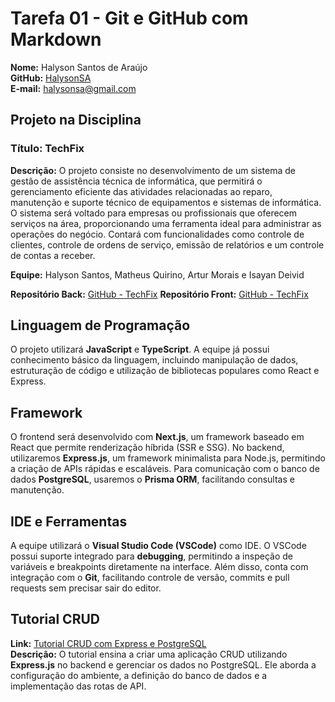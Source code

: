 # Tarefa 01 - Git e GitHub com Markdown

**Nome:** Halyson Santos de Araújo  
**GitHub:** [HalysonSA](https://github.com/HalysonSA)  
**E-mail:** halysonsa@gmail.com

## Projeto na Disciplina

### Título: TechFix

**Descrição:** O projeto consiste no desenvolvimento de um sistema de gestão de
assistência técnica de informática, que permitirá o gerenciamento eficiente das atividades
relacionadas ao reparo, manutenção e suporte técnico de equipamentos e sistemas de
informática. O sistema será voltado para empresas ou profissionais que oferecem serviços
na área, proporcionando uma ferramenta ideal para administrar as operações do negócio.
Contará com funcionalidades como controle de clientes, controle de ordens de serviço,
emissão de relatórios e um controle de contas a receber.

**Equipe:** Halyson Santos, Matheus Quirino, Artur Morais e Isayan Deivid

**Repositório Back:** [GitHub - TechFix](https://github.com/quirinof/techFix-backend)
**Repositório Front:** [GitHub - TechFix](https://github.com/quirinof/techFix-frontend)

## Linguagem de Programação

O projeto utilizará **JavaScript** e **TypeScript**. A equipe já possui conhecimento básico da linguagem, incluindo manipulação de dados, estruturação de código e utilização de bibliotecas populares como React e Express.

## Framework

O frontend será desenvolvido com **Next.js**, um framework baseado em React que permite renderização híbrida (SSR e SSG). No backend, utilizaremos **Express.js**, um framework minimalista para Node.js, permitindo a criação de APIs rápidas e escaláveis. Para comunicação com o banco de dados **PostgreSQL**, usaremos o **Prisma ORM**, facilitando consultas e manutenção.

## IDE e Ferramentas

A equipe utilizará o **Visual Studio Code (VSCode)** como IDE. O VSCode possui suporte integrado para **debugging**, permitindo a inspeção de variáveis e breakpoints diretamente na interface. Além disso, conta com integração com o **Git**, facilitando controle de versão, commits e pull requests sem precisar sair do editor.

## Tutorial CRUD

**Link:** [Tutorial CRUD com Express e PostgreSQL](https://www.youtube.com/watch?v=TYB-Lz8YGFk&t=180s)  
**Descrição:** O tutorial ensina a criar uma aplicação CRUD utilizando **Express.js** no backend e gerenciar os dados no PostgreSQL. Ele aborda a configuração do ambiente, a definição do banco de dados e a implementação das rotas de API.
